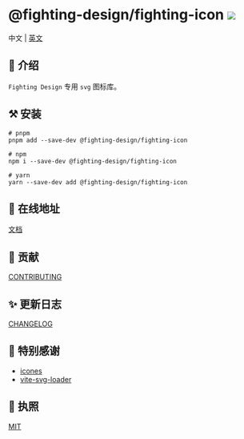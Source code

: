 # @fighting-design/fighting-icon <a href="https://www.npmjs.com/package/@fighting-design/fighting-icon"><img src="https://badgen.net/npm/v/@fighting-design/fighting-icon" /></a>

中文 | [英文](https://github.com/FightingDesign/fighting-design/blob/master/packages/fighting-icon/README.en-US.md)

## 🐳 介绍

`Fighting Design` 专用 `svg` 图标库。

## ⚒️ 安装

```shell
# pnpm
pnpm add --save-dev @fighting-design/fighting-icon

# npm
npm i --save-dev @fighting-design/fighting-icon

# yarn
yarn --save-dev add @fighting-design/fighting-icon
```

## 🔑 在线地址

[文档](https://fighting.tianyuhao.cn/components/svg-icon.html)

## 🔅 贡献

[CONTRIBUTING](https://github.com/FightingDesign/fighting-design/blob/master/packages/fighting-icon/CONTRIBUTING.md)

## ✨ 更新日志

[CHANGELOG](https://github.com/FightingDesign/fighting-design/blob/master/packages/fighting-icon/CHANGELOG.md)

## 💌 特别感谢

- [icones](https://github.com/antfu/icones)
- [vite-svg-loader](https://github.com/jpkleemans/vite-svg-loader)

## 💬 执照

[MIT](https://github.com/FightingDesign/fighting-design/blob/master/packages/fighting-icon/LICENSE)

